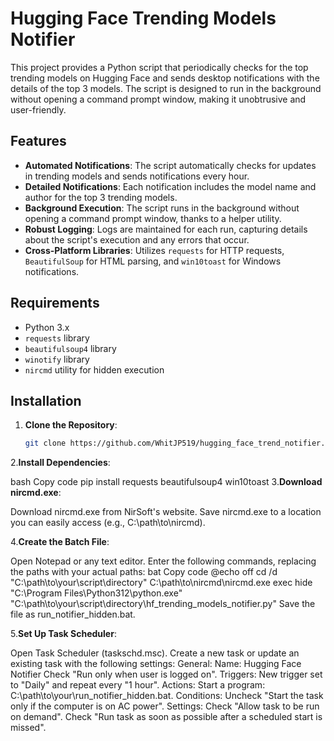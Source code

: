# Hugging Face Trending Models Notifier

This project provides a Python script that periodically checks for the top trending models on Hugging Face and sends desktop notifications with the details of the top 3 models. The script is designed to run in the background without opening a command prompt window, making it unobtrusive and user-friendly.

## Features

- **Automated Notifications**: The script automatically checks for updates in trending models and sends notifications every hour.
- **Detailed Notifications**: Each notification includes the model name and author for the top 3 trending models.
- **Background Execution**: The script runs in the background without opening a command prompt window, thanks to a helper utility.
- **Robust Logging**: Logs are maintained for each run, capturing details about the script's execution and any errors that occur.
- **Cross-Platform Libraries**: Utilizes `requests` for HTTP requests, `BeautifulSoup` for HTML parsing, and `win10toast` for Windows notifications.

## Requirements

- Python 3.x
- `requests` library
- `beautifulsoup4` library
- `winotify` library
- `nircmd` utility for hidden execution

## Installation

1. **Clone the Repository**:
   ```bash
   git clone https://github.com/WhitJP519/hugging_face_trend_notifier.git
   
2.**Install Dependencies**:

bash
Copy code
pip install requests beautifulsoup4 win10toast
3.**Download nircmd.exe**:

Download nircmd.exe from NirSoft's website.
Save nircmd.exe to a location you can easily access (e.g., C:\path\to\nircmd).

4.**Create the Batch File**:

Open Notepad or any text editor.
Enter the following commands, replacing the paths with your actual paths:
bat
Copy code
@echo off
cd /d "C:\path\to\your\script\directory"
C:\path\to\nircmd\nircmd.exe exec hide "C:\Program Files\Python312\python.exe" "C:\path\to\your\script\directory\hf_trending_models_notifier.py"
Save the file as run_notifier_hidden.bat.

5.**Set Up Task Scheduler**:

Open Task Scheduler (taskschd.msc).
Create a new task or update an existing task with the following settings:
General:
Name: Hugging Face Notifier
Check "Run only when user is logged on".
Triggers:
New trigger set to "Daily" and repeat every "1 hour".
Actions:
Start a program: C:\path\to\your\run_notifier_hidden.bat.
Conditions:
Uncheck "Start the task only if the computer is on AC power".
Settings:
Check "Allow task to be run on demand".
Check "Run task as soon as possible after a scheduled start is missed".
